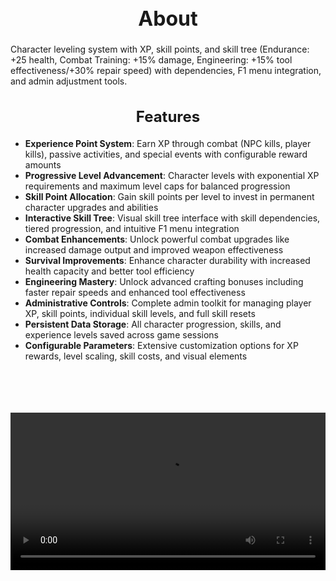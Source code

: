 <h1 style="text-align:center; font-size:2rem; font-weight:bold;">About</h1>

Character leveling system with XP, skill points, and skill tree (Endurance: +25 health, Combat Training: +15% damage, Engineering: +15% tool effectiveness/+30% repair speed) with dependencies, F1 menu integration, and admin adjustment tools.

<h2 style="text-align:center; font-size:1.5rem; font-weight:bold;">Features</h2>

- **Experience Point System**: Earn XP through combat (NPC kills, player kills), passive activities, and special events with configurable reward amounts
- **Progressive Level Advancement**: Character levels with exponential XP requirements and maximum level caps for balanced progression
- **Skill Point Allocation**: Gain skill points per level to invest in permanent character upgrades and abilities
- **Interactive Skill Tree**: Visual skill tree interface with skill dependencies, tiered progression, and intuitive F1 menu integration
- **Combat Enhancements**: Unlock powerful combat upgrades like increased damage output and improved weapon effectiveness
- **Survival Improvements**: Enhance character durability with increased health capacity and better tool efficiency
- **Engineering Mastery**: Unlock advanced crafting bonuses including faster repair speeds and enhanced tool effectiveness
- **Administrative Controls**: Complete admin toolkit for managing player XP, skill points, individual skill levels, and full skill resets
- **Persistent Data Storage**: All character progression, skills, and experience levels saved across game sessions
- **Configurable Parameters**: Extensive customization options for XP rewards, level scaling, skill costs, and visual elements

<br><br>

<p align="center">
  <video width="1200" style="max-width:100%; margin-bottom: 40px; margin-top: 20px;" controls>
    <source src="https://bleonheart.github.io/assets/docs/Leveling.mp4" type="video/mp4">
    Your browser does not support the video tag.
  </video>
</p>

<br><br>
